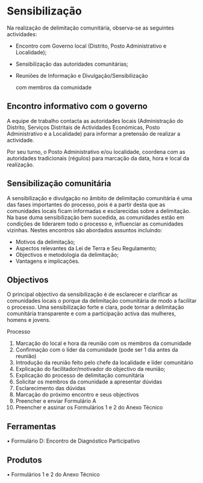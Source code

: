 # Sensibilização

Na realização de delimitação comunitária, observa-se as seguintes actividades:

* Encontro com Governo local \(Distrito, Posto Administrativo e Localidade\);
* Sensibilização das autoridades comunitárias;
* Reuniões de Informação e Divulgação/Sensibilização

  com membros da comunidade

## Encontro informativo com o governo

A equipe de trabalho contacta as autoridades locais \(Administração do Distrito, Serviços Distritais de Actividades Económicas, Posto Administrativo e a Localidade\) para informar a pretensão de realizar a actividade.

Por seu turno, o Posto Administrativo e/ou localidade, coordena com as autoridades tradicionais \(régulos\) para marcação da data, hora e local da realização.

## Sensibilização comunitária

A sensibilização e divulgação no âmbito de delimitação comunitária é uma das fases importantes do processo, pois é a partir desta que as comunidades locais ficam informadas e esclarecidas sobre a delimitação. Na base duma sensibilização bem sucedida, as comunidades estão em condições de liderarem todo o processo e, influenciar as comunidades vizinhas. Nestes encontros são abordados assuntos incluindo:

* Motivos da delimitação;
* Aspectos relevantes da Lei de Terra e Seu Regulamento;
* Objectivos e metodologia da delimitação;
* Vantagens e implicações. 

## Objectivos

O principal objectivo da sensibilização é de esclarecer e clarificar as comunidades locais o porque da delimitação comunitária de modo a facilitar o processo. Uma sensibilização forte e clara, pode tornar a delimitação comunitária transparente e com a participação activa das mulheres, homens e jovens.

Processo

1. Marcação do local e hora da reunião com os membros da comunidade
2. Confirmação com o líder da comunidade \(pode ser 1 dia antes da reunião\)
3. Introdução da reunião feito pelo chefe da localidade e líder comunitário
4. Explicação do facilitador/motivador do objectivo da reunião;
5. Explicação do processo de delimitação comunitária
6. Solicitar os membros da comunidade a apresentar dúvidas
7. Esclarecimento das dúvidas
8. Marcação do próximo encontro e seus objectivos
9. Preencher e enviar Formulário A 
10. Preencher e assinar os Formulários 1 e 2 do Anexo Técnico 

## Ferramentas

• Formulário D: Encontro de Diagnóstico Participativo

## Produtos

• Formulários 1 e 2 do Anexo Técnico

